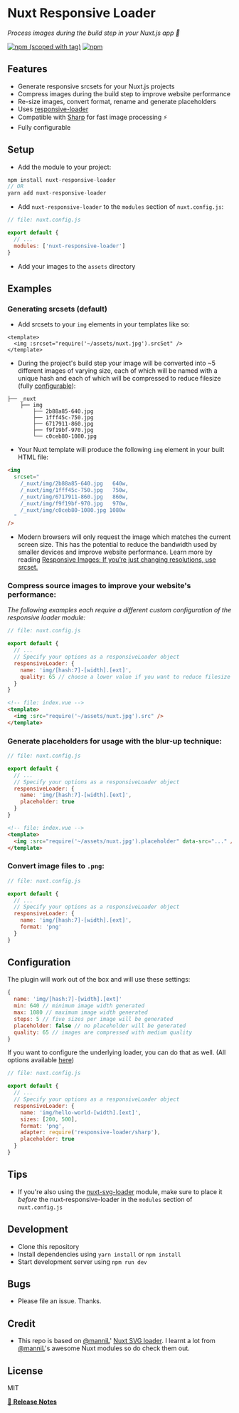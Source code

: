 # Nuxt Responsive Loader

_Process images during the build step in your Nuxt.js app 📸_

[![npm (scoped with tag)](https://img.shields.io/npm/v/nuxt-responsive-loader/latest.svg?style=flat-square)](https://npmjs.com/package/nuxt-responsive-loader)
[![npm](https://img.shields.io/npm/dt/nuxt-responsive-loader.svg?style=flat-square)](https://npmjs.com/package/nuxt-responsive-loader)

>

## Features

- Generate responsive srcsets for your Nuxt.js projects
- Compress images during the build step to improve website performance
- Re-size images, convert format, rename and generate placeholders
- Uses [responsive-loader](https://github.com/herrstucki/responsive-loader)
- Compatible with [Sharp](https://github.com/lovell/sharp/) for fast image processing ⚡
- Fully configurable

## Setup

- Add the module to your project:

```js
npm install nuxt-responsive-loader
// OR
yarn add nuxt-responsive-loader
```

- Add `nuxt-responsive-loader` to the `modules` section of `nuxt.config.js`:

```js
// file: nuxt.config.js

export default {
  // ...
  modules: ['nuxt-responsive-loader']
}
```

- Add your images to the `assets` directory

## Examples

### Generating srcsets (default)

- Add srcsets to your `img` elements in your templates like so:

```vue
<template>
  <img :srcset="require('~/assets/nuxt.jpg').srcSet" />
</template>
```

- During the project's build step your image will be converted into ~5 different images of varying size, each of which will be named with a unique hash and each of which will be compressed to reduce filesize (fully [configurable](#configuration)):

```
├── _nuxt
    ├── img
        ├── 2b88a85-640.jpg
        ├── 1fff45c-750.jpg
        ├── 6717911-860.jpg
        ├── f9f19bf-970.jpg
        └── c0ceb80-1080.jpg
```

- Your Nuxt template will produce the following `img` element in your built HTML file:

```html
<img
  srcset="
    /_nuxt/img/2b88a85-640.jpg   640w,
    /_nuxt/img/1fff45c-750.jpg   750w,
    /_nuxt/img/6717911-860.jpg   860w,
    /_nuxt/img/f9f19bf-970.jpg   970w,
    /_nuxt/img/c0ceb80-1080.jpg 1080w
  "
/>
```

- Modern browsers will only request the image which matches the current screen size. This has the potential to reduce the bandwidth used by smaller devices and improve website performance. Learn more by reading [Responsive Images: If you’re just changing resolutions, use srcset.](https://css-tricks.com/responsive-images-youre-just-changing-resolutions-use-srcset/)

### Compress source images to improve your website's performance:

_The following examples each require a different custom configuration of the responsive loader module:_

```js
// file: nuxt.config.js

export default {
  // ...
  // Specify your options as a responsiveLoader object
  responsiveLoader: {
    name: 'img/[hash:7]-[width].[ext]',
    quality: 65 // choose a lower value if you want to reduce filesize further
  }
}
```

```html
<!-- file: index.vue -->
<template>
  <img :src="require('~/assets/nuxt.jpg').src" />
</template>
```

### Generate placeholders for usage with the blur-up technique:

```js
// file: nuxt.config.js

export default {
  // ...
  // Specify your options as a responsiveLoader object
  responsiveLoader: {
    name: 'img/[hash:7]-[width].[ext]',
    placeholder: true
  }
}
```

```html
<!-- file: index.vue -->
<template>
  <img :src="require('~/assets/nuxt.jpg').placeholder" data-src="..." />
</template>
```

### Convert image files to `.png`:

```js
// file: nuxt.config.js

export default {
  // ...
  // Specify your options as a responsiveLoader object
  responsiveLoader: {
    name: 'img/[hash:7]-[width].[ext]',
    format: 'png'
  }
}
```

## Configuration

The plugin will work out of the box and will use these settings:

```js
{
  name: 'img/[hash:7]-[width].[ext]'
  min: 640 // minimum image width generated
  max: 1080 // maximum image width generated
  steps: 5 // five sizes per image will be generated
  placeholder: false // no placeholder will be generated
  quality: 65 // images are compressed with medium quality
}
```

If you want to configure the underlying loader, you can do that as well. (All options available [here](https://github.com/herrstucki/responsive-loader))

```js
// file: nuxt.config.js

export default {
  // ...
  // Specify your options as a responsiveLoader object
  responsiveLoader: {
    name: 'img/hello-world-[width].[ext]',
    sizes: [200, 500],
    format: 'png',
    adapter: require('responsive-loader/sharp'),
    placeholder: true
  }
}
```

## Tips

- If you're also using the [nuxt-svg-loader](https://www.npmjs.com/package/nuxt-svg-loader) module, make sure to place it _before_ the nuxt-responsive-loader in the `modules` section of `nuxt.config.js`

## Development

- Clone this repository
- Install dependencies using `yarn install` or `npm install`
- Start development server using `npm run dev`

## Bugs

- Please file an issue. Thanks.

## Credit

- This repo is based on [@manniL](https://github.com/manniL)' [Nuxt SVG loader](https://www.npmjs.com/package/nuxt-svg-loader). I learnt a lot from [@manniL](https://github.com/manniL)'s awesome Nuxt modules so do check them out.

## License

MIT

[📖 **Release Notes**](./CHANGELOG.md)

